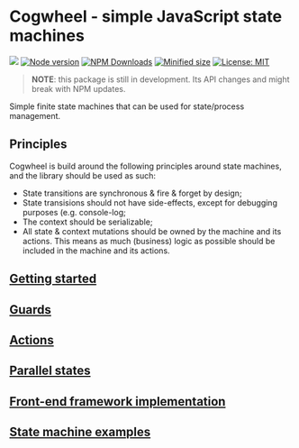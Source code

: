 # Cogwheel - simple JavaScript state machines

![](https://github.com/crinklesio/cogwheel/workflows/test/badge.svg)
[![Node version](https://img.shields.io/npm/v/cogwheel.svg?style=flat)](https://www.npmjs.com/package/cogwheel)
[![NPM Downloads](https://img.shields.io/npm/dm/cogwheel.svg?style=flat)](https://www.npmjs.com/package/cogwheel)
[![Minified size](https://img.shields.io/bundlephobia/min/cogwheel?label=minified)](https://www.npmjs.com/package/cogwheel)
[![License: MIT](https://img.shields.io/badge/License-MIT-yellow.svg)](https://opensource.org/licenses/MIT)

> **NOTE**: this package is still in development. Its API changes and might break with NPM updates.

Simple finite state machines that can be used for state/process management.

## Principles

Cogwheel is build around the following principles around state machines, and the library should be used as such:

- State transitions are synchronous & fire & forget by design;
- State transisions should not have side-effects, except for debugging purposes (e.g. console-log;
- The context should be serializable;
- All state & context mutations should be owned by the machine and its actions. This means as much (business) logic as possible should be included in the machine and its actions.

## [Getting started](./docs/getting-started.md)

## [Guards](./docs/guards.md)

## [Actions](./docs/actions.md)

## [Parallel states](./docs/parallel-states.md)

## [Front-end framework implementation](./docs/front-end-frameworks.md)

## [State machine examples](./docs/examples.md)

